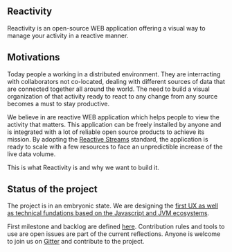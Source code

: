 ## Reactivity

Reactivity is an open-source WEB application offering a visual way to manage your activity in a reactive manner.

## Motivations

Today people a working in a distributed environment.
They are interracting with collaborators not co-located, dealing with different sources of data that are connected together all around the world.
The need to build a visual organization of that activity ready to react to any change from any source becomes a must to stay productive.

We believe in are reactive WEB application which helps people to view the activity that matters.
This application can be freely installed by anyone and is integrated with a lot of reliable open source products to achieve its mission.
By adopting the [Reactive Streams](http://www.reactive-streams.org/) standard, the application is ready to scale with a few resources to face an unpredictible increase of the live data volume.

This is what Reactivity is and why we want to build it.

## Status of the project

The project is in an embryonic state.
We are designing the [first UX as well as technical fundations based on the Javascript and JVM ecosystems](https://github.com/reactivity-io/reactivity-doc/blob/master/index.adoc).

First milestone and backlog are defined [here](https://github.com/reactivity-io/reactivity/issues).
Contribution rules and tools to use are open issues are part of the current reflections.
Anyone is welcome to join us on [Gitter](https://gitter.im/myxit/Lobby?utm_source=share-link&utm_medium=link&utm_campaign=share-link) and contribute to the project.
